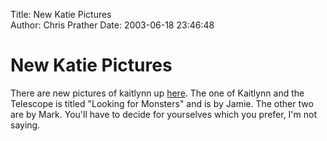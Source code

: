Title: New Katie Pictures  
Author: Chris Prather
Date: 2003-06-18 23:46:48

# New Katie Pictures
There are new pictures of kaitlynn up <a href="http://www.prather.org/kaitlynn/kaitlynn5.html">here</a>. The one of Kaitlynn and the Telescope is titled "Looking for Monsters" and is by Jamie. The other two are by Mark. You'll have to decide for yourselves which you prefer, I'm not saying.
